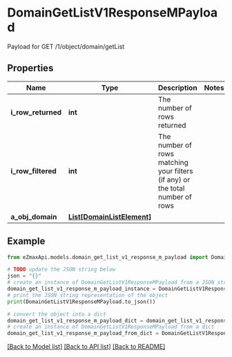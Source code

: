 # DomainGetListV1ResponseMPayload

Payload for GET /1/object/domain/getList

## Properties

Name | Type | Description | Notes
------------ | ------------- | ------------- | -------------
**i_row_returned** | **int** | The number of rows returned | 
**i_row_filtered** | **int** | The number of rows matching your filters (if any) or the total number of rows | 
**a_obj_domain** | [**List[DomainListElement]**](DomainListElement.md) |  | 

## Example

```python
from eZmaxApi.models.domain_get_list_v1_response_m_payload import DomainGetListV1ResponseMPayload

# TODO update the JSON string below
json = "{}"
# create an instance of DomainGetListV1ResponseMPayload from a JSON string
domain_get_list_v1_response_m_payload_instance = DomainGetListV1ResponseMPayload.from_json(json)
# print the JSON string representation of the object
print(DomainGetListV1ResponseMPayload.to_json())

# convert the object into a dict
domain_get_list_v1_response_m_payload_dict = domain_get_list_v1_response_m_payload_instance.to_dict()
# create an instance of DomainGetListV1ResponseMPayload from a dict
domain_get_list_v1_response_m_payload_from_dict = DomainGetListV1ResponseMPayload.from_dict(domain_get_list_v1_response_m_payload_dict)
```
[[Back to Model list]](../README.md#documentation-for-models) [[Back to API list]](../README.md#documentation-for-api-endpoints) [[Back to README]](../README.md)


